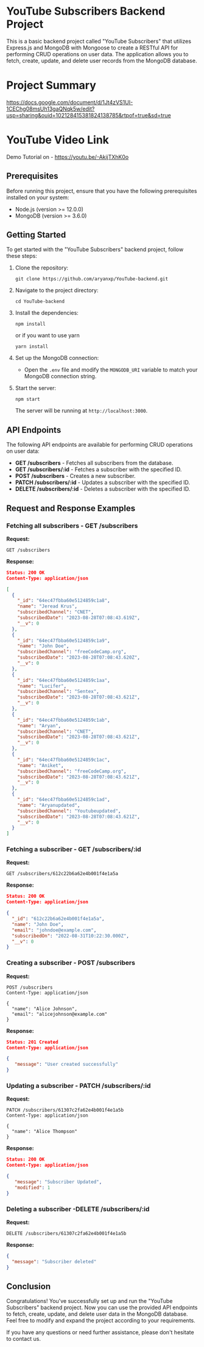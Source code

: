 # YouTube Subscribers Backend Project

This is a basic backend project called "YouTube Subscribers" that utilizes Express.js and MongoDB with Mongoose to create a RESTful API for performing CRUD operations on user data. The application allows you to fetch, create, update, and delete user records from the MongoDB database.

# Project Summary

https://docs.google.com/document/d/1Jt4zVS1UI-1CEChg08msUh13gaQNqk5w/edit?usp=sharing&ouid=102128415381824138785&rtpof=true&sd=true

# YouTube Video Link

Demo Tutorial on - https://youtu.be/-AkijTXhK0o

## Prerequisites

Before running this project, ensure that you have the following prerequisites installed on your system:

- Node.js (version >= 12.0.0)
- MongoDB (version >= 3.6.0)

## Getting Started

To get started with the "YouTube Subscribers" backend project, follow these steps:

1. Clone the repository:

   ````
   git clone https://github.com/aryanxp/YouTube-backend.git
   ````

2. Navigate to the project directory:

   ````
   cd YouTube-backend
   ````

3. Install the dependencies:

   ````
   npm install
   ````
   or if you want to use yarn
   
   ````
   yarn install
   ````

4. Set up the MongoDB connection:

   - Open the `.env` file and modify the `MONGODB_URI` variable to match your MongoDB connection string.

5. Start the server:

   ````
   npm start
   ````

   The server will be running at `http://localhost:3000`.


## API Endpoints

The following API endpoints are available for performing CRUD operations on user data:

- **GET /subscribers** - Fetches all subscribers from the database.
- **GET /subscribers/:id** - Fetches a subscriber with the specified ID.
- **POST /subscribers** - Creates a new subscriber.
- **PATCH /subscribers/:id** - Updates a subscriber with the specified ID.
- **DELETE /subscribers/:id** - Deletes a subscriber with the specified ID.

## Request and Response Examples

### Fetching all subscribers - GET /subscribers

**Request:**

```
GET /subscribers
```

**Response:**

```json
Status: 200 OK
Content-Type: application/json

[
  {
    "_id": "64ec47fbba60e5124859c1a8",
    "name": "Jeread Krus",
    "subscribedChannel": "CNET",
    "subscribedDate": "2023-08-28T07:08:43.619Z",
    "__v": 0
  },
  {
    "_id": "64ec47fbba60e5124859c1a9",
    "name": "John Doe",
    "subscribedChannel": "freeCodeCamp.org",
    "subscribedDate": "2023-08-28T07:08:43.620Z",
    "__v": 0
  },
  {
    "_id": "64ec47fbba60e5124859c1aa",
    "name": "Lucifer",
    "subscribedChannel": "Sentex",
    "subscribedDate": "2023-08-28T07:08:43.621Z",
    "__v": 0
  },
  {
    "_id": "64ec47fbba60e5124859c1ab",
    "name": "Aryan",
    "subscribedChannel": "CNET",
    "subscribedDate": "2023-08-28T07:08:43.621Z",
    "__v": 0
  },
  {
    "_id": "64ec47fbba60e5124859c1ac",
    "name": "Aniket",
    "subscribedChannel": "freeCodeCamp.org",
    "subscribedDate": "2023-08-28T07:08:43.621Z",
    "__v": 0
  },
  {
    "_id": "64ec47fbba60e5124859c1ad",
    "name": "Aryanupdated",
    "subscribedChannel": "Youtubeupdated",
    "subscribedDate": "2023-08-28T07:08:43.621Z",
    "__v": 0
  }
]
```

### Fetching a subscriber - GET /subscribers/:id

**Request:**

```
GET /subscribers/612c22b6a62e4b001f4e1a5a
```

**Response:**

```json
Status: 200 OK
Content-Type: application/json

{
  "_id": "612c22b6a62e4b001f4e1a5a",
  "name": "John Doe",
  "email": "johndoe@example.com",
  "subscribedOn": "2022-08-31T10:22:30.000Z",
  "__v": 0
}
```

### Creating a subscriber - POST /subscribers

**Request:**

```
POST /subscribers
Content-Type: application/json

{
  "name": "Alice Johnson",
  "email": "alicejohnson@example.com"
}
```

**Response:**

```json
Status: 201 Created
Content-Type: application/json

{
   "message": "User created successfully"
}
```

### Updating a subscriber - PATCH /subscribers/:id

**Request:**

```
PATCH /subscribers/61307c2fa62e4b001f4e1a5b
Content-Type: application/json

{
  "name": "Alice Thompson"
}
```

**Response:**

```json
Status: 200 OK
Content-Type: application/json

{
   "message": "Subscriber Updated",
   "modified": 1
}
```

### Deleting a subscriber -DELETE /subscribers/:id

**Request:**

```
DELETE /subscribers/61307c2fa62e4b001f4e1a5b
```

**Response:**

```json
{
  "message": "Subscriber deleted"
}
```

## Conclusion

Congratulations! You've successfully set up and run the "YouTube Subscribers" backend project. Now you can use the provided API endpoints to fetch, create, update, and delete user data in the MongoDB database. Feel free to modify and expand the project according to your requirements.

If you have any questions or need further assistance, please don't hesitate to contact us.
